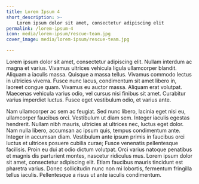 ```yaml
---
title: Lorem Ipsum 4
short_description: >-
    Lorem ipsum dolor sit amet, consectetur adipiscing elit
permalink: /lorem-ipsum-4
icon: media/lorem-ipsum/rescue-team.jpg
cover_image: media/lorem-ipsum/rescue-team.jpg

---
```


Lorem ipsum dolor sit amet, consectetur adipiscing elit. Nullam interdum ac magna et varius. Vivamus ultrices vehicula ligula ullamcorper blandit. Aliquam a iaculis massa. Quisque a massa tellus. Vivamus commodo lectus in ultricies viverra. Fusce nunc lacus, condimentum sit amet libero in, laoreet congue quam. Vivamus eu auctor massa. Aliquam erat volutpat. Maecenas vehicula varius odio, vel cursus nisi finibus sit amet. Curabitur varius imperdiet luctus. Fusce eget vestibulum odio, et varius ante.

Nam ullamcorper ac sem ac feugiat. Sed nunc libero, lacinia eget nisi eu, ullamcorper faucibus orci. Vestibulum ut diam sem. Integer iaculis egestas hendrerit. Nullam nibh mauris, ultricies at ultrices nec, luctus eget dolor. Nam nulla libero, accumsan ac ipsum quis, tempus condimentum ante. Integer in accumsan diam. Vestibulum ante ipsum primis in faucibus orci luctus et ultrices posuere cubilia curae; Fusce venenatis pellentesque facilisis. Proin eu dui at odio dictum volutpat. Orci varius natoque penatibus et magnis dis parturient montes, nascetur ridiculus mus. Lorem ipsum dolor sit amet, consectetur adipiscing elit. Etiam faucibus mauris tincidunt est pharetra varius. Donec sollicitudin nunc non mi lobortis, fermentum fringilla tellus iaculis. Pellentesque a risus ut ante iaculis condimentum.
